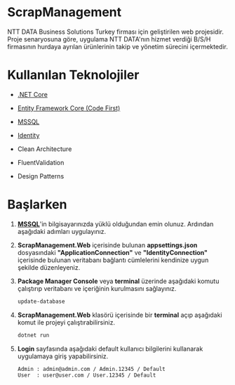 # ScrapManagement

NTT DATA Business Solutions Turkey firması için geliştirilen web projesidir. Proje senaryosuna göre, uygulama NTT DATA'nın hizmet verdiği B/S/H firmasının hurdaya ayrılan ürünlerinin takip ve yönetim sürecini içermektedir.

# Kullanılan Teknolojiler

- [.NET Core](https://docs.microsoft.com/en-us/aspnet/core/introduction-to-aspnet-core)

- [Entity Framework Core (Code First)](https://docs.microsoft.com/en-us/ef/core/)

- [MSSQL](https://www.microsoft.com/tr-tr/sql-server/)

- [Identity]( https://docs.microsoft.com/en-us/azure/active-directory/develop/v2-overview)

- Clean Architecture

- FluentValidation

- Design Patterns

# Başlarken

1. [**MSSQL**](https://www.microsoft.com/tr-tr/sql-server/)'in bilgisayarınızda yüklü olduğundan emin olunuz. Ardından aşağıdaki adımları uygulayınız.

2. **ScrapManagement.Web** içerisinde bulunan **appsettings.json** dosyasındaki **"ApplicationConnection"** ve **"IdentityConnection"** içerisinde bulunan veritabanı bağlantı cümlelerini kendinize uygun şekilde düzenleyeniz.

3. **Package Manager Console** veya **terminal** üzerinde aşağıdaki komutu çalıştırıp veritabanı ve içeriğinin kurulmasını sağlayınız.

      ```bash
      update-database
      ```
      
4. **ScrapManagement.Web** klasörü içerisinde bir **terminal** açıp aşağıdaki komut ile projeyi çalıştırabilirsiniz.

      ```bash
      dotnet run
      ```

5. **Login** sayfasında aşağıdaki default kullanıcı bilgilerini kullanarak uygulamaya giriş yapabilirsiniz.

      ```bash
      Admin : admin@admin.com / Admin.12345 / Default
      User  : user@user.com / User.12345 / Default
      ```
